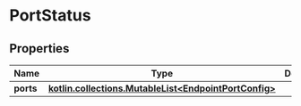 
# PortStatus

## Properties
Name | Type | Description | Notes
------------ | ------------- | ------------- | -------------
**ports** | [**kotlin.collections.MutableList&lt;EndpointPortConfig&gt;**](EndpointPortConfig.md) |  |  [optional]



